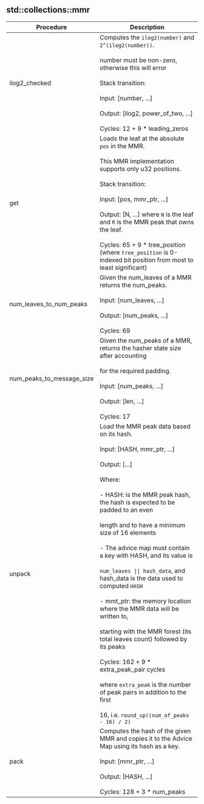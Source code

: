 
## std::collections::mmr
| Procedure | Description |
| ----------- | ------------- |
| ilog2_checked | Computes the `ilog2(number)` and `2^(ilog2(number))`.<br /><br />number must be non-zero, otherwise this will error<br /><br />Stack transition:<br /><br />Input: [number, ...]<br /><br />Output: [ilog2, power_of_two, ...]<br /><br />Cycles:  12 + 9 * leading_zeros |
| get | Loads the leaf at the absolute `pos` in the MMR.<br /><br />This MMR implementation supports only u32 positions.<br /><br />Stack transition:<br /><br />Input: [pos, mmr_ptr, ...]<br /><br />Output: [N, ...] where `N` is the leaf and `R` is the MMR peak that owns the leaf.<br /><br />Cycles: 65 + 9 * tree_position (where `tree_position` is 0-indexed bit position from most to least significant) |
| num_leaves_to_num_peaks | Given the num_leaves of a MMR returns the num_peaks.<br /><br />Input: [num_leaves, ...]<br /><br />Output: [num_peaks, ...]<br /><br />Cycles: 69 |
| num_peaks_to_message_size | Given the num_peaks of a MMR, returns the hasher state size after accounting<br /><br />for the required padding.<br /><br />Input: [num_peaks, ...]<br /><br />Output: [len, ...]<br /><br />Cycles: 17 |
| unpack | Load the MMR peak data based on its hash.<br /><br />Input: [HASH, mmr_ptr, ...]<br /><br />Output: [...]<br /><br />Where:<br /><br />- HASH: is the MMR peak hash, the hash is expected to be padded to an even<br /><br />length and to have a minimum size of 16 elements<br /><br />- The advice map must contain a key with HASH, and its value is<br /><br />`num_leaves \|\| hash_data`, and hash_data is the data used to computed `HASH`<br /><br />- mmt_ptr: the memory location where the MMR data will be written to,<br /><br />starting with the MMR forest (its total leaves count) followed by its peaks<br /><br />Cycles: 162 + 9 * extra_peak_pair cycles<br /><br />where `extra_peak` is the number of peak pairs in addition to the first<br /><br />16, i.e. `round_up((num_of_peaks - 16) / 2)` |
| pack | Computes the hash of the given MMR and copies it to the Advice Map using its hash as a key.<br /><br />Input: [mmr_ptr, ...]<br /><br />Output: [HASH, ...]<br /><br />Cycles: 128 + 3 * num_peaks |
